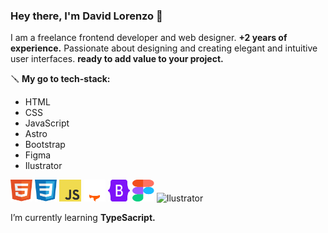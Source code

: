 ### Hey there, I'm David Lorenzo 👋
I am a freelance frontend developer and web designer.
**+2 years of experience.** Passionate about designing and creating elegant and intuitive user interfaces. **ready to add value to your project.**

🪛 **My go to tech-stack:**
- HTML
- CSS
- JavaScript
- Astro
- Bootstrap
- Figma
- Ilustrator

<img src="./assets/html5.svg" alt="Html" style="width: 35px; height: 35px;" />
<img src="./assets/css.svg" alt="Css" style="width: 35px; height: 35px;" />
<img src="./assets/javascript.svg" alt="Javascript" style="width: 35px; height: 35px;" />
<img src="./assets/Astro_dark.svg" alt="Astro" style="width: 35px; height: 35px;" />
<img src="./assets/bootstrap.svg" alt="Bootstrap" style="width: 35px; height: 35px;" />
<img src="./assets/figma.svg" alt="Figma" style="width: 35px; height: 35px;" />
<img src="./assets/ilustrator.svg" alt="Ilustrator" style="width: 35px; height: 35px;" />

I’m currently learning **TypeSacript.**
